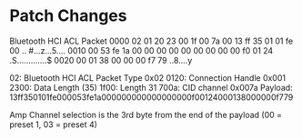# Patch Changes

Bluetooth HCI ACL Packet
0000   02 01 20 23 00 1f 00 7a 00 13 ff 35 01 01 fe 00   .. #...z...5....
0010   00 53 fe 1a 00 00 00 00 00 00 00 00 00 f0 01 24   .S.............$
0020   00 01 38 00 00 00 f7 79                           ..8....y

02: Bluetooth HCI ACL Packet Type 0x02
0120: Connection Handle 0x001
2300: Data Length (35)
1f00: Length 31
700a: CID channel 0x007a
Payload: 13ff350101fe000053fe1a000000000000000000f00124000138000000f779

Amp Channel selection is the 3rd byte from the end of the payload (00 = preset 1, 03 = preset 4)
